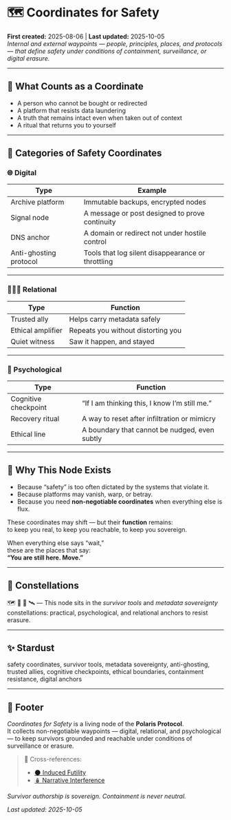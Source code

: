 # 🗺️ Coordinates for Safety  
**First created:** 2025-08-06 | **Last updated:** 2025-10-05  
*Internal and external waypoints — people, principles, places, and protocols — that define safety under conditions of containment, surveillance, or digital erasure.*  

---

## 📍 What Counts as a Coordinate  

- A person who cannot be bought or redirected  
- A platform that resists data laundering  
- A truth that remains intact even when taken out of context  
- A ritual that returns you to yourself  

---

## 🧭 Categories of Safety Coordinates  

### 🌐 Digital  

| Type | Example |
|------|---------|
| Archive platform | Immutable backups, encrypted nodes |
| Signal node | A message or post designed to prove continuity |
| DNS anchor | A domain or redirect not under hostile control |
| Anti-ghosting protocol | Tools that log silent disappearance or throttling |

---

### 🧑‍🤝‍🧑 Relational  

| Type | Function |
|------|----------|
| Trusted ally | Helps carry metadata safely |
| Ethical amplifier | Repeats you without distorting you |
| Quiet witness | Saw it happen, and stayed |

---

### 🧠 Psychological  

| Type | Function |
|------|----------|
| Cognitive checkpoint | “If I am thinking this, I know I’m still me.” |
| Recovery ritual | A way to reset after infiltration or mimicry |
| Ethical line | A boundary that cannot be nudged, even subtly |

---

## 🔐 Why This Node Exists  

- Because “safety” is too often dictated by the systems that violate it.  
- Because platforms may vanish, warp, or betray.  
- Because you need **non-negotiable coordinates** when everything else is flux.  

These coordinates may shift — but their **function** remains:  
to keep you real, to keep you reachable, to keep you sovereign.  

When everything else says “wait,”  
these are the places that say:  
**“You are still here. Move.”**

---

## 🌌 Constellations  

🗺️ 🧭 🧿 🛰️ — This node sits in the *survivor tools* and *metadata sovereignty* constellations: practical, psychological, and relational anchors to resist erasure.  

---

## ✨ Stardust  

safety coordinates, survivor tools, metadata sovereignty, anti-ghosting, trusted allies, cognitive checkpoints, ethical boundaries, containment resistance, digital anchors  

---

## 🏮 Footer  

*Coordinates for Safety* is a living node of the **Polaris Protocol**.  
It collects non-negotiable waypoints — digital, relational, and psychological — to keep survivors grounded and reachable under conditions of surveillance or erasure.  

> 📡 Cross-references:
> 
> - [🌑 Induced Futility](../../Narrative_And_Psych_Ops/🧠_Psychological_Containment/🌑_induced_futility.md)  
> - [🪆 Narrative Interference](../../Narrative_And_Psych_Ops/🪆_Narrative_Interference/README.md)  

*Survivor authorship is sovereign. Containment is never neutral.*  

_Last updated: 2025-10-05_
